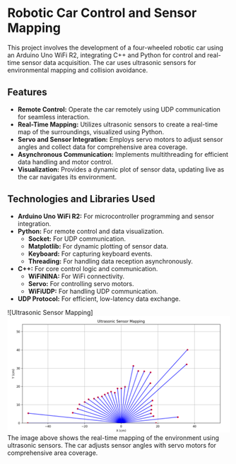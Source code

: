 # Robotic Car Control and Sensor Mapping

This project involves the development of a four-wheeled robotic car using an Arduino Uno WiFi R2, integrating C++ and Python for control and real-time sensor data acquisition. The car uses ultrasonic sensors for environmental mapping and collision avoidance.

## Features
- **Remote Control:** Operate the car remotely using UDP communication for seamless interaction.
- **Real-Time Mapping:** Utilizes ultrasonic sensors to create a real-time map of the surroundings, visualized using Python.
- **Servo and Sensor Integration:** Employs servo motors to adjust sensor angles and collect data for comprehensive area coverage.
- **Asynchronous Communication:** Implements multithreading for efficient data handling and motor control.
- **Visualization:** Provides a dynamic plot of sensor data, updating live as the car navigates its environment.

## Technologies and Libraries Used
- **Arduino Uno WiFi R2:** For microcontroller programming and sensor integration.
- **Python:** For remote control and data visualization.
  - **Socket:** For UDP communication.
  - **Matplotlib:** For dynamic plotting of sensor data.
  - **Keyboard:** For capturing keyboard events.
  - **Threading:** For handling data reception asynchronously.
- **C++:** For core control logic and communication.
  - **WiFiNINA:** For WiFi connectivity.
  - **Servo:** For controlling servo motors.
  - **WiFiUDP:** For handling UDP communication.
- **UDP Protocol:** For efficient, low-latency data exchange.

![Ultrasonic Sensor Mapping]
<img src="Screenshot 2024-07-21 191053.png">
The image above shows the real-time mapping of the environment using ultrasonic sensors. The car adjusts sensor angles with servo motors for comprehensive area coverage.
